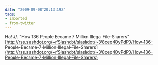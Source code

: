 ```yaml
---
date: "2009-09-08T20:13:19Z"
tags:
- imported
- from-twitter
---
```

Ha! #/. "How 136 People Became 7 Million Illegal File-Sharers" [http://rss.slashdot.org/~r/Slashdot/slashdot/~3/8ceq4OyPdP0/How-136-People-Became-7-Million-Illegal-File-Sharers](http://rss.slashdot.org/~r/Slashdot/slashdot/~3/8ceq4OyPdP0/How-136-People-Became-7-Million-Illegal-File-Sharers)
